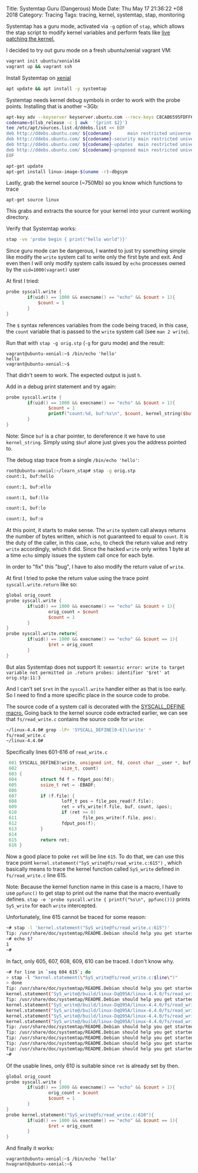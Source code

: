 Title: Systemtap Guru (Dangerous) Mode
Date: Thu May 17 21:36:22 +08 2018
Category: Tracing
Tags: tracing, kernel, systemtap, stap, monitoring

Systemtap has a guru mode, activated via `-g` option of `stap`, which allows
the stap script to modify kernel variables and perform feats like [live patching the kernel.](https://access.redhat.com/blogs/766093/posts/1976643)

I decided to try out guru mode on a fresh ubuntu/xenial vagrant VM:

```bash
vagrant init ubuntu/xenial64
vagrant up && vagrant ssh
```

Install Systemtap on [xenial](https://wiki.ubuntu.com/Kernel/Systemtap)

```bash
apt update && apt install -y systemtap
```

Systemtap needs kernel debug symbols in order to work with the probe points.
Installing that is another ~3Gb:

```bash
apt-key adv --keyserver keyserver.ubuntu.com --recv-keys C8CAB6595FDFF622
codename=$(lsb_release -c | awk  '{print $2}')
tee /etc/apt/sources.list.d/ddebs.list << EOF
deb http://ddebs.ubuntu.com/ ${codename}      main restricted universe multiverse
deb http://ddebs.ubuntu.com/ ${codename}-security main restricted universe multiverse
deb http://ddebs.ubuntu.com/ ${codename}-updates  main restricted universe multiverse
deb http://ddebs.ubuntu.com/ ${codename}-proposed main restricted universe multiverse
EOF

apt-get update
apt-get install linux-image-$(uname -r)-dbgsym
```

Lastly, grab the kernel source (~750Mb) so you know which functions to trace
```
apt-get source linux
```

This grabs and extracts the source for your kernel into your current working
directory.

Verify that Systemtap works:
```bash
stap -ve 'probe begin { print("hello world")}'
```

Since guru mode can be dangerous, I wanted to just try something simple like
modify the `write` system call to write only the first byte and exit.  And even
then I will only modify system calls issued by `echo` processes owned by the
`uid=1000(vagrant)` user 

At first I tried:
```awk
probe syscall.write {
        if(uid() == 1000 && execname() == "echo" && $count > 1){
			$count = 1
        }
}
```

The `$` syntax references variables from the code being traced, in this case,
the `count` variable that is passed to the `write` system call (see `man 2
write`).

Run that with `stap -g orig.stp` (`-g` for guru mode) and the result:

```shell
vagrant@ubuntu-xenial:~$ /bin/echo 'hello'
hello
vagrant@ubuntu-xenial:~$ 
```

That didn't seem to work. The expected output is just `h`.

Add in a debug print statement and try again:

```awk
probe syscall.write {
        if(uid() == 1000 && execname() == "echo" && $count > 1){
                $count = 1
                printf("count:%d, buf:%s\n", $count, kernel_string($buf))
        }
}
```

Note: Since `buf` is a char pointer, to dereference it we have to use
`kernel_string`. Simply using `$buf` alone just gives you the address pointed
to.

The debug stap trace from a single `/bin/echo 'hello'`:
```bash
root@ubuntu-xenial:~/learn_stap# stap -g orig.stp
count:1, buf:hello

count:1, buf:ello

count:1, buf:llo

count:1, buf:lo

count:1, buf:o
```

At this point, it starts to make sense. The `write` system call always returns
the number of bytes written, which is not guaranteed to equal to `count`. It is
the duty of the caller, in this case, `echo`, to check the return value and
retry `write` accordingly, which it did. Since the hacked `write` only writes 1
byte at a time `echo` simply issues the system call once for each byte.

In order to "fix" this "bug", I have to also modify the return value of
`write`. 

At first I tried to poke the return value using the trace point
`syscall.write.return` like so:

```awk
global orig_count
probe syscall.write {
        if(uid() == 1000 && execname() == "echo" && $count > 1){
                orig_count = $count
                $count = 1
        }
}
probe syscall.write.return{
        if(uid() == 1000 && execname() == "echo" && $count == 1){
                $ret = orig_count
        }
}
```

But alas Systemtap does not support it:
`semantic error: write to target variable not permitted in .return probes: identifier '$ret' at orig.stp:11:3`

And I can't set `$ret` in the `syscall.write` handler either as that is too
early. So I need to find a more specific place in the source code to probe.

The source code of a system call is decorated with the [SYSCALL_DEFINE macro.](https://stackoverflow.com/a/10149838)
Going back to the kernel source code extracted earlier, we can see that
`fs/read_write.c` contains the source code for `write`:

```bash
~/linux-4.4.0# grep -lPr 'SYSCALL_DEFINE[0-6]\(write' *
fs/read_write.c
~/linux-4.4.0#
```

Specifically lines 601-616 of `read_write.c`
```c
 601 SYSCALL_DEFINE3(write, unsigned int, fd, const char __user *, buf,
 602                 size_t, count)
 603 {
 604         struct fd f = fdget_pos(fd);
 605         ssize_t ret = -EBADF;
 606 
 607         if (f.file) {
 608                 loff_t pos = file_pos_read(f.file);
 609                 ret = vfs_write(f.file, buf, count, &pos);
 610                 if (ret >= 0)
 611                         file_pos_write(f.file, pos);
 612                 fdput_pos(f);
 613         }
 614 
 615         return ret;
 616 }
```

Now a good place to poke `ret` will be line `615`. To do that, we can use this
trace point `kernel.statement("SyS_write@fs/read_write.c:615")` , which
basically means to trace the kernel function called `SyS_write` defined in
`fs/read_write.c` line 615. 

Note: Because the kernel function name in this case is a macro, I have to use
`ppfunc()` to get stap to print out the name that the macro eventually defines.
`stap -e 'probe syscall.write { printf("%s\n", ppfunc())}` prints `SyS_write`
for each `write` intercepted.

Unfortunately, line 615 cannot be traced for some reason:

```bash
~# stap -l 'kernel.statement("SyS_write@fs/read_write.c:615")'
Tip: /usr/share/doc/systemtap/README.Debian should help you get started.
~# echo $?
1
~# 
```

In fact, only 605, 607, 608, 609, 610 can be traced. I don't know why.

```bash
~# for line in `seq 604 615`; do
> stap -l "kernel.statement(\"SyS_write@fs/read_write.c:$line\")"
> done
Tip: /usr/share/doc/systemtap/README.Debian should help you get started.
kernel.statement("SyS_write@/build/linux-DqQ95A/linux-4.4.0/fs/read_write.c:605")
Tip: /usr/share/doc/systemtap/README.Debian should help you get started.
kernel.statement("SyS_write@/build/linux-DqQ95A/linux-4.4.0/fs/read_write.c:607")
kernel.statement("SyS_write@/build/linux-DqQ95A/linux-4.4.0/fs/read_write.c:608")
kernel.statement("SyS_write@/build/linux-DqQ95A/linux-4.4.0/fs/read_write.c:609")
kernel.statement("SyS_write@/build/linux-DqQ95A/linux-4.4.0/fs/read_write.c:610")
Tip: /usr/share/doc/systemtap/README.Debian should help you get started.
Tip: /usr/share/doc/systemtap/README.Debian should help you get started.
Tip: /usr/share/doc/systemtap/README.Debian should help you get started.
Tip: /usr/share/doc/systemtap/README.Debian should help you get started.
Tip: /usr/share/doc/systemtap/README.Debian should help you get started.
~# 
```
 
Of the usable lines, only 610 is suitable since `ret` is already set by then.

```awk
global orig_count
probe syscall.write {
        if(uid() == 1000 && execname() == "echo" && $count > 1){
                orig_count = $count
                $count = 1
        }
}
probe kernel.statement("SyS_write@fs/read_write.c:610"){
        if(uid() == 1000 && execname() == "echo" && $count == 1){
                $ret = orig_count
        }
}
```

And finally it works:
```shell
vagrant@ubuntu-xenial:~$ /bin/echo 'hello'
hvagrant@ubuntu-xenial:~$ 
```
